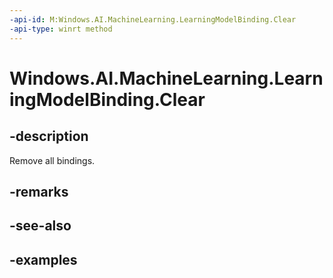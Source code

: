 ```yaml
---
-api-id: M:Windows.AI.MachineLearning.LearningModelBinding.Clear
-api-type: winrt method
---
```


<!-- Method syntax.
public void LearningModelBinding.Clear()
-->

# Windows.AI.MachineLearning.LearningModelBinding.Clear

## -description
Remove all bindings.

## -remarks

## -see-also

## -examples
